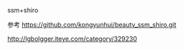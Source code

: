 ssm+shiro

参考
https://github.com/kongyunhui/beauty_ssm_shiro.git


http://lgbolgger.iteye.com/category/329230